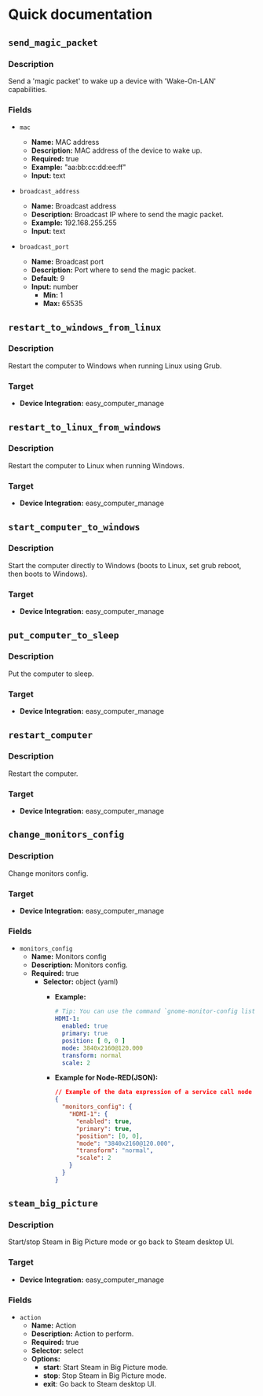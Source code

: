 # Quick documentation

## `send_magic_packet`

### Description

Send a 'magic packet' to wake up a device with 'Wake-On-LAN' capabilities.

### Fields

- `mac`
    - **Name:** MAC address
    - **Description:** MAC address of the device to wake up.
    - **Required:** true
    - **Example:** "aa:bb:cc:dd:ee:ff"
    - **Input:** text

- `broadcast_address`
    - **Name:** Broadcast address
    - **Description:** Broadcast IP where to send the magic packet.
    - **Example:** 192.168.255.255
    - **Input:** text

- `broadcast_port`
    - **Name:** Broadcast port
    - **Description:** Port where to send the magic packet.
    - **Default:** 9
    - **Input:** number
        - **Min:** 1
        - **Max:** 65535

## `restart_to_windows_from_linux`

### Description

Restart the computer to Windows when running Linux using Grub.

### Target

- **Device Integration:** easy_computer_manage

## `restart_to_linux_from_windows`

### Description

Restart the computer to Linux when running Windows.

### Target

- **Device Integration:** easy_computer_manage

## `start_computer_to_windows`

### Description

Start the computer directly to Windows (boots to Linux, set grub reboot, then boots to Windows).

### Target

- **Device Integration:** easy_computer_manage

## `put_computer_to_sleep`

### Description

Put the computer to sleep.

### Target

- **Device Integration:** easy_computer_manage

## `restart_computer`

### Description

Restart the computer.

### Target

- **Device Integration:** easy_computer_manage

## `change_monitors_config`

### Description

Change monitors config.

### Target

- **Device Integration:** easy_computer_manage

### Fields

- `monitors_config`
    - **Name:** Monitors config
    - **Description:** Monitors config.
    - **Required:** true
        - **Selector:** object (yaml)
            - **Example:**
              ```yaml
              # Tip: You can use the command `gnome-monitor-config list` or `xrandr` to your monitors names and resolutions.
              HDMI-1:
                enabled: true
                primary: true
                position: [ 0, 0 ]
                mode: 3840x2160@120.000
                transform: normal
                scale: 2
              ```

            - **Example for Node-RED(JSON):**
              ```json
              // Example of the data expression of a service call node in Node-RED.
              {
                "monitors_config": {
                  "HDMI-1": {
                    "enabled": true,
                    "primary": true,
                    "position": [0, 0],
                    "mode": "3840x2160@120.000",
                    "transform": "normal",
                    "scale": 2
                  }
                }
              }
              ```

## `steam_big_picture`

### Description

Start/stop Steam in Big Picture mode or go back to Steam desktop UI.

### Target

- **Device Integration:** easy_computer_manage

### Fields

- `action`
    - **Name:** Action
    - **Description:** Action to perform.
    - **Required:** true
    - **Selector:** select
    - **Options:**
        - **start**: Start Steam in Big Picture mode.
        - **stop**: Stop Steam in Big Picture mode.
        - **exit**: Go back to Steam desktop UI.
